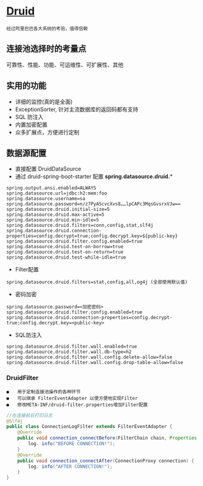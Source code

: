 # [Druid](https://github.com/alibaba/druid)

    经过阿里巴巴各大系统的考验，值得信赖
## 连接池选择时的考量点
   
   可靠性、性能、功能、可运维性、可扩展性、其他
   
## 实用的功能
*   详细的监控(真的是全面)
*   ExceptionSorter, 针对主流数据库的返回码都有支持
*   SQL 防注入
*   内置加密配置
*   众多扩展点，方便进行定制

## 数据源配置
*   直接配置 DruidDataSource
*   通过 druid-spring-boot-starter 配置 **spring.datasource.druid.***
```properties
spring.output.ansi.enabled=ALWAYS
spring.datasource.url=jdbc:h2:mem:foo
spring.datasource.username=sa
spring.datasource.password=n/z7PyA5cvcXvs8……lpCAPc3MqsGvsrxVJw==
spring.datasource.druid.initial-size=5
spring.datasource.druid.max-active=5
spring.datasource.druid.min-idle=5
spring.datasource.druid.filters=conn,config,stat,slf4j
spring.datasource.druid.connection-properties=config.decrypt=true;config.decrypt.key=${public-key}
spring.datasource.druid.filter.config.enabled=true
spring.datasource.druid.test-on-borrow=true
spring.datasource.druid.test-on-return=true
spring.datasource.druid.test-while-idle=true
```

*   Filter配置
```properties
spring.datasource.druid.filters=stat,config,all,og4j (全部使用默认值)
```
*   密码加密
```properties
spring.datasource.password=<加密密码>
spring.datasource.druid.filter.config.enabled=true
spring.datasource.druid.connection-properties=config.decrypt-true;config.decrypt.key=<public-key>
```
*   SQL防注入
```properties
spring.datasource.druid.filter.wall.enabled=true
spring.datasource.druid.filter.wall.db-type=h2
spring.datasource.druid.filter.wall.config.delete-allow=false
spring.datasource.druid.filter.wall.config.drop-table-allow=false
```
### DruidFilter

    ●   用于定制连接池操作的各种环节
    ●   可以继承 FilterEventAdapter 以便方便地实现Filter
    ●   修改META-INF/druid-filter.properties增加Filter配置

```java
//在连接前后打印日志
@Slf4j
public class ConnectionLogFilter extends FilterEventAdapter {
    @Override
    public void connection_connectBefore(FilterChain chain, Properties info) {
        log. info("BEFORE CONNECTION!");
    }
    @Override
    public void connection_connectAfter(ConnectionProxy connection) {
        log. info("AFTER CONNECTION!");
    }
}
```
